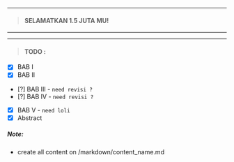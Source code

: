 -------------------------
> #### SELAMATKAN 1.5 JUTA MU!
-------------------------

----

> #### TODO : 

- [x] BAB I
- [x] BAB II
- [?] BAB III - `need revisi ?`
- [?] BAB IV - `need revisi ?`
- [x] BAB V - `need loli`
- [x] Abstract

##### Note:
- create all content on /markdown/content_name.md
